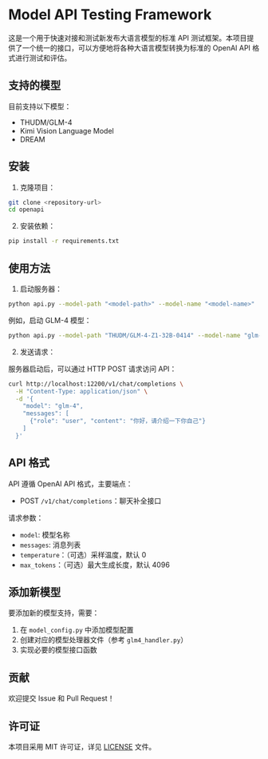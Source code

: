 # Model API Testing Framework

这是一个用于快速对接和测试新发布大语言模型的标准 API 测试框架。本项目提供了一个统一的接口，可以方便地将各种大语言模型转换为标准的 OpenAI API 格式进行测试和评估。

## 支持的模型

目前支持以下模型：
- THUDM/GLM-4
- Kimi Vision Language Model
- DREAM

## 安装

1. 克隆项目：
```bash
git clone <repository-url>
cd openapi
```

2. 安装依赖：
```bash
pip install -r requirements.txt
```

## 使用方法

1. 启动服务器：
```bash
python api.py --model-path "<model-path>" --model-name "<model-name>"
```

例如，启动 GLM-4 模型：
```bash
python api.py --model-path "THUDM/GLM-4-Z1-32B-0414" --model-name "glm-4"
```

2. 发送请求：

服务器启动后，可以通过 HTTP POST 请求访问 API：

```bash
curl http://localhost:12200/v1/chat/completions \
  -H "Content-Type: application/json" \
  -d '{
    "model": "glm-4",
    "messages": [
      {"role": "user", "content": "你好，请介绍一下你自己"}
    ]
  }'
```

## API 格式

API 遵循 OpenAI API 格式，主要端点：

- POST `/v1/chat/completions`：聊天补全接口

请求参数：
- `model`: 模型名称
- `messages`: 消息列表
- `temperature`：（可选）采样温度，默认 0
- `max_tokens`：（可选）最大生成长度，默认 4096

## 添加新模型

要添加新的模型支持，需要：

1. 在 `model_config.py` 中添加模型配置
2. 创建对应的模型处理器文件（参考 `glm4_handler.py`）
3. 实现必要的模型接口函数

## 贡献

欢迎提交 Issue 和 Pull Request！

## 许可证

本项目采用 MIT 许可证，详见 [LICENSE](LICENSE) 文件。